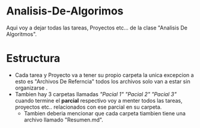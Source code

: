 # Analisis-De-Algorimos
 Aqui voy a dejar todas las tareas, Proyectos etc... 
 de la clase "Analisis De Algoritmos".  
# Estructura 
* Cada tarea y Proyecto va a tener su propio carpeta la unica excepcion a esto es "Archivos De Referncia" todos los archivos solo van a estar sin organizarse .
* Tambien hay 3 carpetas llamadas *"Pacial 1" "Pacial 2" "Pacial 3"* cuando termine el **parcial** respectivo voy a menter todos las tareas, proyectos etc.. relacionados con ese parcial en su carpeta.
	* Tambien deberia mencionar que cada carpeta tiambien tiene una archivo llamado "Resumen.md".
